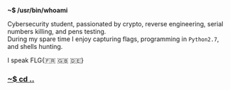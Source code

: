 **~$ /usr/bin/whoami**

Cybersecurity student, passionated by crypto, reverse engineering, serial numbers killing, and pens testing.  
During my spare time I enjoy capturing flags, programming in `Python2.7`, and shells hunting.  

I speak FLG{:fr: :uk: :de:}

### [~$ cd ..](../)
